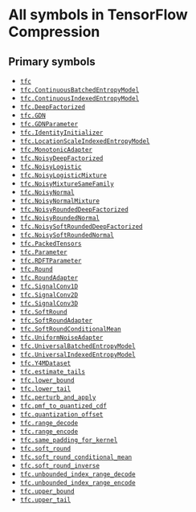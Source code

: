 # All symbols in TensorFlow Compression

<!-- Insert buttons and diff -->

## Primary symbols
*  <a href="../tfc.md"><code>tfc</code></a>
*  <a href="../tfc/ContinuousBatchedEntropyModel.md"><code>tfc.ContinuousBatchedEntropyModel</code></a>
*  <a href="../tfc/ContinuousIndexedEntropyModel.md"><code>tfc.ContinuousIndexedEntropyModel</code></a>
*  <a href="../tfc/DeepFactorized.md"><code>tfc.DeepFactorized</code></a>
*  <a href="../tfc/GDN.md"><code>tfc.GDN</code></a>
*  <a href="../tfc/GDNParameter.md"><code>tfc.GDNParameter</code></a>
*  <a href="../tfc/IdentityInitializer.md"><code>tfc.IdentityInitializer</code></a>
*  <a href="../tfc/LocationScaleIndexedEntropyModel.md"><code>tfc.LocationScaleIndexedEntropyModel</code></a>
*  <a href="../tfc/MonotonicAdapter.md"><code>tfc.MonotonicAdapter</code></a>
*  <a href="../tfc/NoisyDeepFactorized.md"><code>tfc.NoisyDeepFactorized</code></a>
*  <a href="../tfc/NoisyLogistic.md"><code>tfc.NoisyLogistic</code></a>
*  <a href="../tfc/NoisyLogisticMixture.md"><code>tfc.NoisyLogisticMixture</code></a>
*  <a href="../tfc/NoisyMixtureSameFamily.md"><code>tfc.NoisyMixtureSameFamily</code></a>
*  <a href="../tfc/NoisyNormal.md"><code>tfc.NoisyNormal</code></a>
*  <a href="../tfc/NoisyNormalMixture.md"><code>tfc.NoisyNormalMixture</code></a>
*  <a href="../tfc/NoisyRoundedDeepFactorized.md"><code>tfc.NoisyRoundedDeepFactorized</code></a>
*  <a href="../tfc/NoisyRoundedNormal.md"><code>tfc.NoisyRoundedNormal</code></a>
*  <a href="../tfc/NoisySoftRoundedDeepFactorized.md"><code>tfc.NoisySoftRoundedDeepFactorized</code></a>
*  <a href="../tfc/NoisySoftRoundedNormal.md"><code>tfc.NoisySoftRoundedNormal</code></a>
*  <a href="../tfc/PackedTensors.md"><code>tfc.PackedTensors</code></a>
*  <a href="../tfc/Parameter.md"><code>tfc.Parameter</code></a>
*  <a href="../tfc/RDFTParameter.md"><code>tfc.RDFTParameter</code></a>
*  <a href="../tfc/Round.md"><code>tfc.Round</code></a>
*  <a href="../tfc/RoundAdapter.md"><code>tfc.RoundAdapter</code></a>
*  <a href="../tfc/SignalConv1D.md"><code>tfc.SignalConv1D</code></a>
*  <a href="../tfc/SignalConv2D.md"><code>tfc.SignalConv2D</code></a>
*  <a href="../tfc/SignalConv3D.md"><code>tfc.SignalConv3D</code></a>
*  <a href="../tfc/SoftRound.md"><code>tfc.SoftRound</code></a>
*  <a href="../tfc/SoftRoundAdapter.md"><code>tfc.SoftRoundAdapter</code></a>
*  <a href="../tfc/SoftRoundConditionalMean.md"><code>tfc.SoftRoundConditionalMean</code></a>
*  <a href="../tfc/UniformNoiseAdapter.md"><code>tfc.UniformNoiseAdapter</code></a>
*  <a href="../tfc/UniversalBatchedEntropyModel.md"><code>tfc.UniversalBatchedEntropyModel</code></a>
*  <a href="../tfc/UniversalIndexedEntropyModel.md"><code>tfc.UniversalIndexedEntropyModel</code></a>
*  <a href="../tfc/Y4MDataset.md"><code>tfc.Y4MDataset</code></a>
*  <a href="../tfc/estimate_tails.md"><code>tfc.estimate_tails</code></a>
*  <a href="../tfc/lower_bound.md"><code>tfc.lower_bound</code></a>
*  <a href="../tfc/lower_tail.md"><code>tfc.lower_tail</code></a>
*  <a href="../tfc/perturb_and_apply.md"><code>tfc.perturb_and_apply</code></a>
*  <a href="../tfc/pmf_to_quantized_cdf.md"><code>tfc.pmf_to_quantized_cdf</code></a>
*  <a href="../tfc/quantization_offset.md"><code>tfc.quantization_offset</code></a>
*  <a href="../tfc/range_decode.md"><code>tfc.range_decode</code></a>
*  <a href="../tfc/range_encode.md"><code>tfc.range_encode</code></a>
*  <a href="../tfc/same_padding_for_kernel.md"><code>tfc.same_padding_for_kernel</code></a>
*  <a href="../tfc/soft_round.md"><code>tfc.soft_round</code></a>
*  <a href="../tfc/soft_round_conditional_mean.md"><code>tfc.soft_round_conditional_mean</code></a>
*  <a href="../tfc/soft_round_inverse.md"><code>tfc.soft_round_inverse</code></a>
*  <a href="../tfc/unbounded_index_range_decode.md"><code>tfc.unbounded_index_range_decode</code></a>
*  <a href="../tfc/unbounded_index_range_encode.md"><code>tfc.unbounded_index_range_encode</code></a>
*  <a href="../tfc/upper_bound.md"><code>tfc.upper_bound</code></a>
*  <a href="../tfc/upper_tail.md"><code>tfc.upper_tail</code></a>
